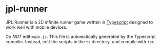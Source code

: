 # jpl-runner

JPL Runner is a 2D infinite runner game written in
[Typescript](http://www.typescriptlang.org/) designed to work well with mobile
devices.

Do *NOT* edit `main.js`. This file is automatically generated by the Typescript
compiler. Instead, edit the scripts in the `ts` directory, and compile with
`tsc`.
